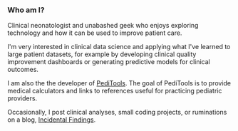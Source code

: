 ### Who am I?

Clinical neonatologist and unabashed geek who enjoys exploring technology and how it can be used to improve patient care.

I'm very interested in clinical data science and applying what I've learned to large patient datasets, for example by developing clinical quality improvement dashboards or generating predictive models for clinical outcomes.

I am also the the developer of [PediTools](https://peditools.org/). The goal of PediTools is to provide medical calculators and links to references useful for practicing pediatric providers.

Occasionally, I post clinical analyses, small coding projects, or ruminations on a blog, [Incidental Findings](https://incidentalfindings.org/).


<!--
**jhchou/jhchou** is a ✨ _special_ ✨ repository because its `README.md` (this file) appears on your GitHub profile.

Here are some ideas to get you started:

- 🔭 I’m currently working on ...
- 🌱 I’m currently learning ...
- 👯 I’m looking to collaborate on ...
- 🤔 I’m looking for help with ...
- 💬 Ask me about ...
- 📫 How to reach me: ...
- 😄 Pronouns: ...
- ⚡ Fun fact: ...
-->
